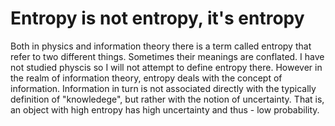<script type="text/javascript" async
  src="https://cdnjs.cloudflare.com/ajax/libs/mathjax/2.7.4/latest.js?config=TeX-MML-AM_CHTML">
</script>

<h1>Entropy is not entropy, it's entropy</h1>

Both in physics and information theory there is a term called entropy that refer to two different things. Sometimes
their meanings are conflated. I have not studied physcis so I will not attempt to define entropy there. However in the
realm of information theory, entropy deals with the concept of information. Information in turn is not associated 
directly with the typically definition of "knowledege", but rather with the notion of uncertainty. That is, an object
with high entropy has high uncertainty and thus - low probability. 
